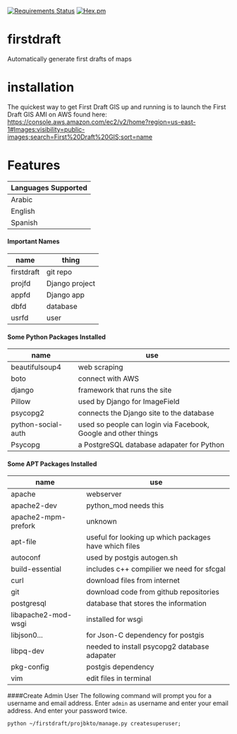 [![Requirements Status](https://requires.io/github/DanielJDufour/firstdraft/requirements.svg?branch=master)](https://requires.io/github/DanielJDufour/firstdraft/requirements/?branch=master)
[![Hex.pm](https://img.shields.io/hexpm/l/plug.svg?maxAge=2592000?style=plastic)]()

# firstdraft
Automatically generate first drafts of maps

# installation
The quickest way to get First Draft GIS up and running is to launch the First Draft GIS AMI on AWS found here: https://console.aws.amazon.com/ec2/v2/home?region=us-east-1#Images:visibility=public-images;search=First%20Draft%20GIS;sort=name


# Features
| Languages Supported |
| ------------------- |
| Arabic |
| English |
| Spanish|

#### Important Names
| name | thing |
| --------- | --------- |
| firstdraft | git repo |
| projfd | Django project |
| appfd | Django app |
| dbfd | database |
| usrfd | user|


#### Some Python Packages Installed 
| name | use |
| --------- | --------- |
| beautifulsoup4 | web scraping |
| boto | connect with AWS |
| django | framework that runs the site |
| Pillow | used by Django for ImageField |
| psycopg2 | connects the Django site to the database |
| python-social-auth | used so people can login via Facebook, Google and other things |
| Psycopg | a PostgreSQL database adapater for Python |

#### Some APT Packages Installed
| name | use |
| --------- | --------- |
| apache | webserver |
| apache2-dev | python_mod needs this |
| apache2-mpm-prefork | unknown |
| apt-file | useful for looking up which packages have which files |
| autoconf | used by postgis autogen.sh |
| build-essential | includes c++ compilier we need for sfcgal |
| curl | download files from internet |
| git | download code from github repositories |
| postgresql | database that stores the information |
| libapache2-mod-wsgi | installed for wsgi |
| libjson0... | for Json-C dependency for postgis |
| libpq-dev | needed to install psycopg2 database adapater |
| pkg-config | postgis dependency |
| vim | edit files in terminal |

####Create Admin User
The following command will prompt you for a username and email address.
Enter ```admin``` as username and enter your email address.
And enter your password twice.
```
python ~/firstdraft/projbkto/manage.py createsuperuser;
```
